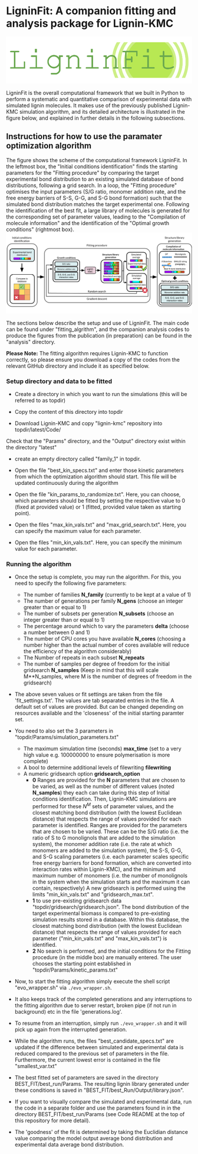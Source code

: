 # LigninFit: A companion fitting and analysis package for Lignin-KMC
![image info](./logo.png)

LigninFit is the overall computational framework that we built in Python to perform a systematic and quantitative comparison of experimental data with simulated lignin molecules. It makes use of the previously published Lignin-KMC simulation algorithm, and its detailed architecture is illustrated in the figure below, and explained in further details in the following subsections.



## Instructions for how to use the paramater optimization algorithm
The figure shows the scheme of the computational framework LigninFit. In the leftmost box, the "Initial conditions identification" finds the starting parameters for the "Fitting procedure" by comparing the target experimental bond distribution to an existing simulated database of bond distributions, following a grid search. In a loop, the "Fitting procedure" optimises the input parameters (S/G ratio, monomer addition rate, and the free energy barriers of S-S, G-G, and S-G bond formation) such that the simulated bond distribution matches the target experimental one.
Following the identification of the best fit, a large library of molecules is generated for the corresponding set of parameter values, leading to the "Compilation of molecule information" and the identification of the "Optimal growth conditions" (rightmost box).
![image info](./overview.png)

The sections below describe the setup and use of LigninFit. The main code can be found under "fitting_algrithm", and the companion analysis codes to produce the figures from the publication (in preparation) can be found in the "analysis" directory. 

**Please Note:** The fitting algorithm requires Lignin-KMC to function correctly, so please ensure you download a copy of the codes from the relevant GitHub directory and include it as specified below.

### Setup directory and data to be fitted

- Create a directory in which you want to run the simulations (this will be referred to as topdir)

- Copy the content of this directory into topdir

- Download Lignin-KMC and copy "lignin-kmc" repository into topdir/latest/Code/


Check that the "Params" directory, and the "Output" directory exist within the directory "latest"

- create an empty directory called "family_1" in topdir.

- Open the file "best_kin_specs.txt" and enter those kinetic parameters from which the optimization algorithm should start. This file will be updated continuously during the algorithm

- Open the file "kin_params_to_randomize.txt". Here, you can choose, which parameters should be fitted by setting the respective value to 0 (fixed at provided value) or 1 (fitted, provided value taken as starting point). 

- Open the files "max_kin_vals.txt" and "max_grid_search.txt". Here, you can specify the maximum value for each parameter.

- Open the files "min_kin_vals.txt". Here, you can specify the minimum value for each parameter.


### Running the algorithm

- Once the setup is complete, you may run the algorithm. For this, you need to specify the following five parameters:

    - The number of families **N_family** (currently to be kept at a value of 1)
    - The number of generations per family **N_gens** (choose an integer greater than or equal to 1)
    - The number of subsets per generation **N_subsets** (choose an integer greater than or equal to 1)
    - The percentage around which to vary the parameters **delta** (choose a number between 0 and 1)
    - The number of CPU cores you have available **N_cores** (choosing a number higher than the actual number of cores available will reduce the efficiency of the algorithm considerably)
    - The Number of repeats in each subset **N_repeats**
    - The number of samples per degree of freedom for the initial gridsearch **N_samples** (Keep in mind that this will scale M**N_samples, where M is the number of degrees of freedom in the gridsearch) 
    
- The above seven values or fit settings are taken from the file 'fit_settings.txt'. The values are tab separated entries in the file. A default set of values are provided. But can be changed depending on resources available and the 'closeness' of the initial starting paramter set.

- You need to also set the 3 parameters in "topdir/Params/simulation_parameters.txt"

    - The maximum simulation time (seconds) **max_time** (set to a very high value e.g. 100000000 to ensure polymerisation is more complete)
    - A bool to determine additional levels of filewriting **filewriting**
    - A numeric gridsearch option **gridsearch_option**
        - **0** Ranges are provided for the **N** parameters that are chosen to be varied, as well as the number of different values (noted **N_samples**) they each can take during this step of Initial conditions identification. Then, Lignin-KMC simulations are performed for these $N^M$ sets of parameter values, and the closest matching bond distribution (with the lowest Euclidean distance) that respects the range of values provided for each parameter is identified. Ranges are provided for the parameters that are chosen to be varied. These can be the S/G ratio (i.e. the ratio of S to G monolignols that are added to the simulation system), the monomer addition rate (i.e. the rate at which monomers are added to the simulation system), the S-S, G-G, and S-G  scaling parameters (i.e. each parameter scales specific free energy barriers for bond formation, which are converted into interaction rates within Lignin-KMC), and the minimum and maximum number of monomers (i.e. the number of monolignols in the system when the simulation starts and the maximum it can contain, respectively) A new gridsearch is performed using the limits "min_kin_vals.txt" and "gridsearch_max.txt". 
        - **1** to use pre-existing gridsearch data "topdir/gridsearch/gridsearch.json". The bond distribution of the target experimental biomass is compared to pre-existing simulation results stored in a database. Within this database, the closest matching bond distribution (with the lowest Euclidean distance) that respects the range of values provided for each parameter ("min_kin_vals.txt" and "max_kin_vals.txt") is identified.
        - **2** No search is performed, and the initial conditions for the Fitting procedure (in the middle box) are manually entered. The user chooses the starting point established in "topdir/Params/kinetic_params.txt"

- Now, to start the fitting algorithm simply execute the shell script "evo_wrapper.sh" via `./evo_wrapper.sh`.

- It also keeps track of the completed generations and any interruptions to the fitting algorithm due to server restart, broken pipe (if not run in background) etc in the file 'generations.log'.

- To resume from an interruption, simply run `./evo_wrapper.sh` and it will pick up again from the interrupted generation.

- While the algorithm runs, the files "best_candidate_specs.txt" are updated if the difference between simulated and experimental data is reduced compared to the previous set of parameters in the file. Furthermore, the current lowest error is contained in the file "smallest_var.txt"

- The best fitted set of parameters are saved in the directory BEST_FIT/best_run/Params. The resulting lignin library generated under these conditions is saved in "BEST_FIT/best_Run/Output/library.json".

- If you want to visually compare the simulated and experimental data, run the code in a separate folder and use the parameters found in in the directory BEST_FIT/best_run/Params (see Code README at the top of this repository for more detail).

- The 'goodness' of the fit is determined by taking the Euclidian distance value comparing the model output average bond distribution and experimental data average bond distribution. 
